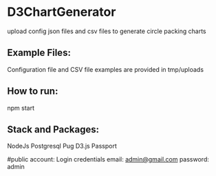 # D3ChartGenerator

upload config json files and csv files to generate circle packing charts

## Example Files:

Configuration file and CSV file examples are provided in tmp/uploads

## How to run:

npm start

## Stack and Packages:

NodeJs
Postgresql
Pug
D3.js
Passport

#public account: Login credentials
email: admin@gmail.com
password: admin
